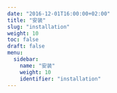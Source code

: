 ```yaml
---
date: "2016-12-01T16:00:00+02:00"
title: "安装"
slug: "installation"
weight: 10
toc: false
draft: false
menu:
  sidebar:
    name: "安装"
    weight: 10
    identifier: "installation"
---
```


